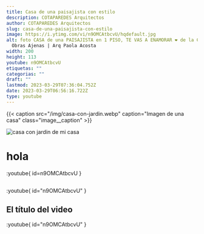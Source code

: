 ```yaml
---
title: Casa de una paisajista con estilo
description: COTAPAREDES Arquitectos
author: COTAPAREDES Arquitectos
slug: casa-de-una-paisajista-con-estilo
image: https://i.ytimg.com/vi/n9OMCAtbcvU/hqdefault.jpg
alt: foto CASA de una PAISAJISTA en 1 PISO, TE VAS A ENAMORAR ❤ de la COCINA |
  Obras Ajenas | Arq Paola Acosta
width: 200
height: 113
youtube: n9OMCAtbcvU
etiquetas: ""
categorias: ""
draft: ""
lastmod: 2023-03-29T07:36:04.752Z
date: 2023-03-29T06:56:16.722Z
type: youtube
---
```



{{< caption src="/img/casa-con-jardin.webp" caption="Imagen de una casa" class="image__caption" >}}

![casa con jardin de mi casa](/img/casa-con-jardin.webp)

# hola

:youtube{ id=n9OMCAtbcvU }

## 

:youtube{ id="n9OMCAtbcvU" }

## El título del video

:youtube{ id="n9OMCAtbcvU" }


